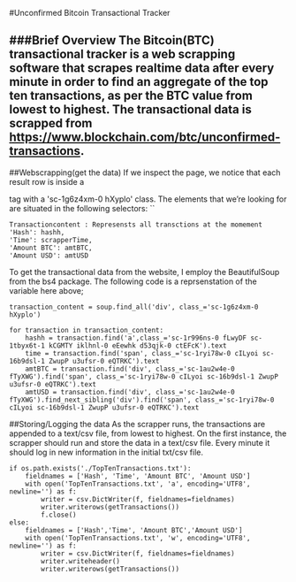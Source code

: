 #Unconfirmed Bitcoin Transactional Tracker 

###Brief Overview
The Bitcoin(BTC) transactional tracker is a web scrapping software that  scrapes realtime data after every minute
in order to find an aggregate of the top ten transactions, as per the BTC value from lowest to highest.
The transactional data is scrapped from https://www.blockchain.com/btc/unconfirmed-transactions.
---
##Webscrapping(get the data)
If we inspect the page, we notice that each result row is inside a <div> tag with a 'sc-1g6z4xm-0 hXyplo' class. 
The elements that we’re looking for are situated in the following selectors:
``  

    Transactioncontent : Represensts all transctions at the momement
    'Hash': hashh,
    'Time': scrapperTime,
    'Amount BTC': amtBTC,
    'Amount USD': amtUSD


To get the transactional data from the website, I employ the BeautifulSoup from the bs4 package. 
The following code is a reprsenstation of the variable here above;



    transaction_content = soup.find_all('div', class_='sc-1g6z4xm-0 hXyplo')

    for transaction in transaction_content:
        hashh = transaction.find('a',class_='sc-1r996ns-0 fLwyDF sc-1tbyx6t-1 kCGMTY iklhnl-0 eEewhk d53qjk-0 ctEFcK').text
        time = transaction.find('span', class_='sc-1ryi78w-0 cILyoi sc-16b9dsl-1 ZwupP u3ufsr-0 eQTRKC').text
        amtBTC = transaction.find('div', class_='sc-1au2w4e-0 fTyXWG').find('span', class_='sc-1ryi78w-0 cILyoi sc-16b9dsl-1 ZwupP u3ufsr-0 eQTRKC').text
        amtUSD = transaction.find('div', class_='sc-1au2w4e-0 fTyXWG').find_next_sibling('div').find('span', class_='sc-1ryi78w-0 cILyoi sc-16b9dsl-1 ZwupP u3ufsr-0 eQTRKC').text



##Storing/Logging the data
As the scrapper runs, the transactions are appended to a text/csv file, from lowest to highest. On the first instance,
the scrapper should run and store the data in a text/csv file. Every minute it should log in new information in the initial txt/csv file.



    if os.path.exists('./TopTenTransactions.txt'):
        fieldnames = ['Hash', 'Time', 'Amount BTC', 'Amount USD']
        with open('TopTenTransactions.txt', 'a', encoding='UTF8', newline='') as f:
            writer = csv.DictWriter(f, fieldnames=fieldnames)
            writer.writerows(getTransactions())
            f.close()
    else:
        fieldnames = ['Hash','Time', 'Amount BTC','Amount USD']
        with open('TopTenTransactions.txt', 'w', encoding='UTF8', newline='') as f:
            writer = csv.DictWriter(f, fieldnames=fieldnames)
            writer.writeheader()
            writer.writerows(getTransactions())
